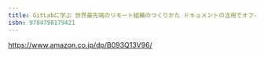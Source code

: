 ```yaml
---
title: GitLabに学ぶ 世界最先端のリモート組織のつくりかた ドキュメントの活用でオフィスなしでも最大の成果を出すグローバル企業のしくみ
isbn: 9784798179421
---
```


https://www.amazon.co.jp/dp/B093Q13V96/

